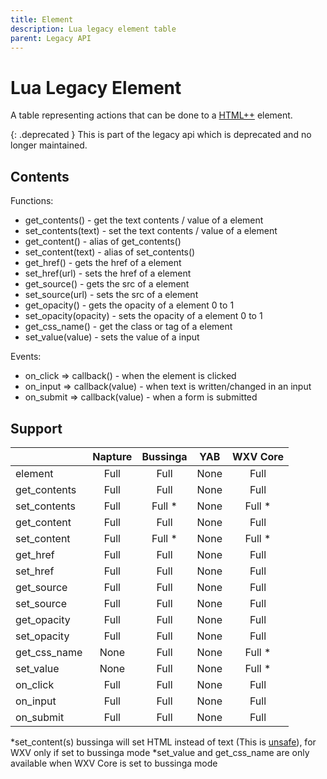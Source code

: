 ```yaml
---
title: Element
description: Lua legacy element table
parent: Legacy API
---
```


# Lua Legacy Element

A table representing actions that can be done to a [HTML++](../../htmlpp/index.md) element.

{: .deprecated }
This is part of the legacy api which is deprecated and no longer maintained.

## Contents

Functions:

- get_contents() - get the text contents / value of a element
- set_contents(text) - set the text contents / value of a element
- get_content() - alias of get_contents()
- set_content(text) - alias of set_contents()
- get_href() - gets the href of a element
- set_href(url) - sets the href of a element
- get_source() - gets the src of a element
- set_source(url) - sets the src of a element
- get_opacity() - gets the opacity of a element 0 to 1
- set_opacity(opacity) - sets the opacity of a element 0 to 1
- get_css_name() - get the class or tag of a element
- set_value(value) - sets the value of a input

Events:

- on_click => callback() - when the element is clicked
- on_input => callback(value) - when text is written/changed in an input
- on_submit => callback(value) - when a form is submitted

## Support

|              | Napture | Bussinga | YAB  | WXV Core |
| ------------ | :-----: | :------: | :--: | :------: |
| element      | Full    | Full     | None | Full     |
| get_contents | Full    | Full     | None | Full     |
| set_contents | Full    | Full *   | None | Full *   |
| get_content  | Full    | Full     | None | Full     |
| set_content  | Full    | Full *   | None | Full *   |
| get_href     | Full    | Full     | None | Full     |
| set_href     | Full    | Full     | None | Full     |
| get_source   | Full    | Full     | None | Full     |
| set_source   | Full    | Full     | None | Full     |
| get_opacity  | Full    | Full     | None | Full     |
| set_opacity  | Full    | Full     | None | Full     |
| get_css_name | None    | Full     | None | Full *   |
| set_value    | None    | Full     | None | Full *   |
| on_click     | Full    | Full     | None | Full     |
| on_input     | Full    | Full     | None | Full     |
| on_submit    | Full    | Full     | None | Full     |

*set_content(s) bussinga will set HTML instead of text (This is [unsafe](https://github.com/inventionpro/Bussinga-attack)), for WXV only if set to bussinga mode
*set_value and get_css_name are only available when WXV Core is set to bussinga mode